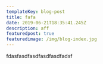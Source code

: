 ```yaml
---
templateKey: blog-post
title: fafa
date: 2019-06-21T18:35:41.245Z
description: aff
featuredpost: true
featuredimage: /img/blog-index.jpg
---
```

fdasfasdfasdfasdfasdfadsf
